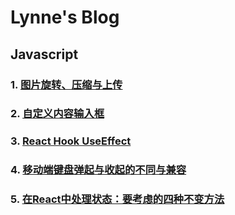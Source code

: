 # Lynne's Blog
## Javascript
### 1. [图片旋转、压缩与上传](https://github.com/mianyue502/blog/issues/1 "图片旋转、压缩与上传")
### 2. [自定义内容输入框](https://github.com/mianyue502/blog/issues/2 "自定义内容输入框")
### 3. [React Hook UseEffect](https://github.com/mianyue502/blog/issues/3 "React Hook UseEffect")
### 4. [移动端键盘弹起与收起的不同与兼容](https://github.com/mianyue502/blog/issues/4 "移动端键盘弹起与收起的不同与兼容")
### 5. [在React中处理状态：要考虑的四种不变方法](https://github.com/mianyue502/blog/issues/5 "在React中处理状态：要考虑的四种不变方法")
